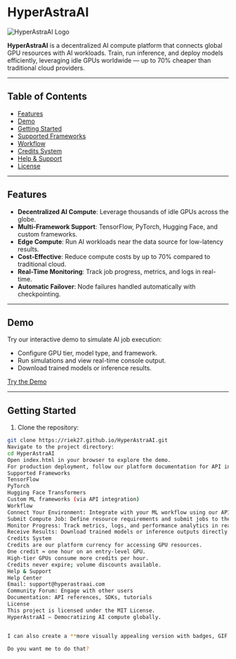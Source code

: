 # HyperAstraAI

![HyperAstraAI Logo](path-to-my-logo.png)

**HyperAstraAI** is a decentralized AI compute platform that connects global GPU resources with AI workloads. Train, run inference, and deploy models efficiently, leveraging idle GPUs worldwide — up to 70% cheaper than traditional cloud providers.

---

## Table of Contents

- [Features](#features)  
- [Demo](#demo)  
- [Getting Started](#getting-started)  
- [Supported Frameworks](#supported-frameworks)  
- [Workflow](#workflow)  
- [Credits System](#credits-system)  
- [Help & Support](#help--support)  
- [License](#license)  

---

## Features

- **Decentralized AI Compute**: Leverage thousands of idle GPUs across the globe.  
- **Multi-Framework Support**: TensorFlow, PyTorch, Hugging Face, and custom frameworks.  
- **Edge Compute**: Run AI workloads near the data source for low-latency results.  
- **Cost-Effective**: Reduce compute costs by up to 70% compared to traditional cloud.  
- **Real-Time Monitoring**: Track job progress, metrics, and logs in real-time.  
- **Automatic Failover**: Node failures handled automatically with checkpointing.  

---

## Demo

Try our interactive demo to simulate AI job execution:  

- Configure GPU tier, model type, and framework.  
- Run simulations and view real-time console output.  
- Download trained models or inference results.  

[Try the Demo](https://riek27.github.io/HyperAstraAI/demo.html)  

---

## Getting Started

1. Clone the repository:  

```bash
git clone https://riek27.github.io/HyperAstraAI.git
Navigate to the project directory:
cd HyperAstraAI
Open index.html in your browser to explore the demo.
For production deployment, follow our platform documentation for API integration and job submission.
Supported Frameworks
TensorFlow
PyTorch
Hugging Face Transformers
Custom ML frameworks (via API integration)
Workflow
Connect Your Environment: Integrate with your ML workflow using our API or web interface.
Submit Compute Job: Define resource requirements and submit jobs to the decentralized GPU network.
Monitor Progress: Track metrics, logs, and performance analytics in real-time.
Receive Results: Download trained models or inference outputs directly to your environment.
Credits System
Credits are our platform currency for accessing GPU resources.
One credit ≈ one hour on an entry-level GPU.
High-tier GPUs consume more credits per hour.
Credits never expire; volume discounts available.
Help & Support
Help Center
Email: support@hyperastraai.com
Community Forum: Engage with other users
Documentation: API references, SDKs, tutorials
License
This project is licensed under the MIT License.
HyperAstraAI — Democratizing AI compute globally.


I can also create a **more visually appealing version with badges, GIF demo previews, and feature icons** if you want it to look top-tier for GitHub.  

Do you want me to do that?
